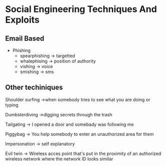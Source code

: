 # Social Engineering Techniques And Exploits

## Email Based

* Phishing&#x20;
  * spearphishing -> targetted
  * whalephising -> position of authority&#x20;
  * vishing -> voice&#x20;
  * smishing -> sms





## Other techiniques

Shoulder surfing ->when somebody tries to see what you are doing or typing&#x20;

Dumbsterdiving ->digging secrets through the trash

Tailgating -> I opened a door and somebady was following me

Piggybag -> You help somebody to enter an unauthorized area for them

Impersonation -> self explanatory

Evil twin -> Wireless acces point that's put in the proximity of an authorized wireless network where the network ID looks similar

